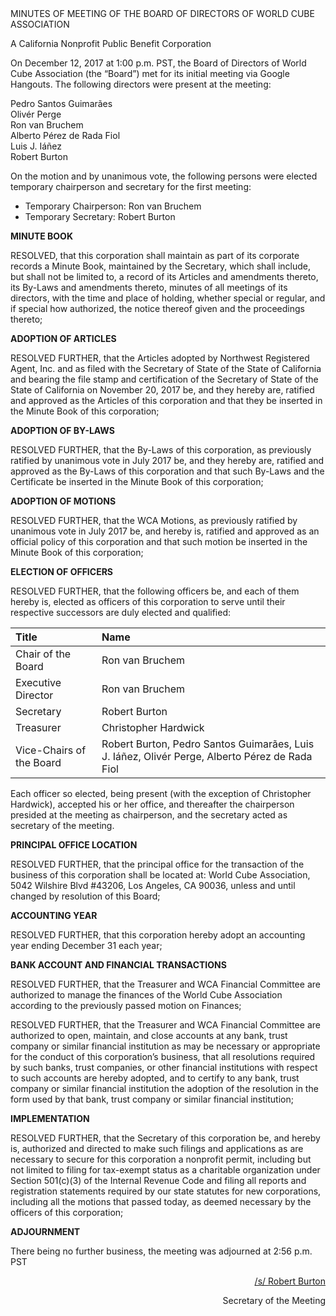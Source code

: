 <div class="text-center">
MINUTES OF MEETING OF THE BOARD OF DIRECTORS OF WORLD CUBE ASSOCIATION

A California Nonprofit Public Benefit Corporation
</div>

On December 12, 2017 at 1:00 p.m. PST, the Board of Directors of World Cube Association (the “Board”) met for its initial meeting via Google Hangouts. The following directors were present at the meeting:

<div class="text-center">
Pedro Santos Guimarães <br>
Olivér Perge <br>
Ron van Bruchem <br>
Alberto Pérez de Rada Fiol <br>
Luis J. Iáñez <br>
Robert Burton <br>
</div>

On the motion and by unanimous vote, the following persons were elected temporary chairperson and secretary for the first meeting:

- Temporary Chairperson: Ron van Bruchem
- Temporary Secretary: Robert Burton

<b class="text-center">MINUTE BOOK</b>

RESOLVED, that this corporation shall maintain as part of its corporate records a Minute Book, maintained by the Secretary, which shall include, but shall not be limited to, a record of its Articles and amendments thereto, its By-Laws and amendments thereto, minutes of all meetings of its directors, with the time and place of holding, whether special or regular, and if special how authorized, the notice thereof given and the proceedings thereto;

<b class="text-center">ADOPTION OF ARTICLES</b>

RESOLVED FURTHER, that the Articles adopted by Northwest Registered Agent, Inc. and as filed with the Secretary of State of the State of California and bearing the file stamp and certification of the Secretary of State of the State of California on November 20, 2017 be, and they hereby are, ratified and approved as the Articles of this corporation and that they be inserted in the Minute Book of this corporation;

<b class="text-center">ADOPTION OF BY-LAWS</b>

RESOLVED FURTHER, that the By-Laws of this corporation, as previously ratified by unanimous vote in July 2017 be, and they hereby are, ratified and approved as the By-Laws of this corporation and that such By-Laws and the Certificate be inserted in the Minute Book of this corporation;

<b class="text-center">ADOPTION OF MOTIONS</b>

RESOLVED FURTHER, that the WCA Motions, as previously ratified by unanimous vote in July 2017 be, and hereby is, ratified and approved as an official policy of this corporation and that such motion be inserted in the Minute Book of this corporation;

<b class="text-center">ELECTION OF OFFICERS</b>

RESOLVED FURTHER, that the following officers be, and each of them hereby is, elected as officers of this corporation to serve until their respective successors are duly elected and
qualified:

| **Title** | **Name** |
| :--------- | :--------- |
| Chair of the Board | Ron van Bruchem |
| Executive Director | Ron van Bruchem |
| Secretary | Robert Burton |
| Treasurer | Christopher Hardwick |
| Vice-Chairs of the Board | Robert Burton, Pedro Santos Guimarães, Luis J. Iáñez, Olivér Perge, Alberto Pérez de Rada Fiol |

Each officer so elected, being present (with the exception of Christopher Hardwick), accepted his or her office, and thereafter the chairperson presided at the meeting as chairperson, and the secretary acted as secretary of the meeting.

<b class="text-center">PRINCIPAL OFFICE LOCATION</b>

RESOLVED FURTHER, that the principal office for the transaction of the business of this corporation shall be located at: World Cube Association, 5042 Wilshire Blvd #43206, Los Angeles, CA 90036, unless and until changed by resolution of this Board;

<b class="text-center">ACCOUNTING YEAR</b>

RESOLVED FURTHER, that this corporation hereby adopt an accounting year ending December 31 each year;

<b class="text-center">BANK ACCOUNT AND FINANCIAL TRANSACTIONS</b>

RESOLVED FURTHER, that the Treasurer and WCA Financial Committee are authorized to manage the finances of the World Cube Association according to the previously passed motion on Finances;

RESOLVED FURTHER, that the Treasurer and WCA Financial Committee are authorized to open, maintain, and close accounts at any bank, trust company or similar financial institution as may be necessary or appropriate for the conduct of this corporation’s business, that all resolutions required by such banks, trust companies, or other financial institutions with respect to such accounts are hereby adopted, and to certify to any bank, trust company or similar financial institution the adoption of the resolution in the form used by that bank, trust company or similar financial institution;

<b class="text-center">IMPLEMENTATION</b>

RESOLVED FURTHER, that the Secretary of this corporation be, and hereby is, authorized and directed to make such filings and applications as are necessary to secure for this corporation a nonprofit permit, including but not limited to filing for tax-exempt status as a charitable organization under Section 501(c)(3) of the Internal Revenue Code and filing all reports and registration statements required by our state statutes for new corporations, including all the motions that passed today, as deemed necessary by the officers of this corporation;

<b class="text-center">ADJOURNMENT</b>

There being no further business, the meeting was adjourned at 2:56 p.m. PST

<div style="text-align: right;">
<span style="text-decoration: underline;">/s/ Robert Burton</span>

Secretary of the Meeting
</div>

